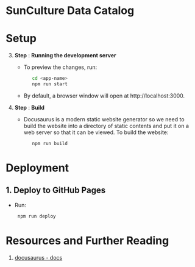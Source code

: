 # SunCulture Data Catalog

# Setup

3. **Step** : **Running the development server**

   - To preview the changes, run:
     ```sh
        cd <app-name>
        npm run start
     ```
   - By default, a browser window will open at http://localhost:3000.

4. **Step** : **Build**
   - Docusaurus is a modern static website generator so we need to build the website into a directory of static contents and put it on a web server so that it can be viewed. To build the website:
     ```sh
        npm run build
     ```

# Deployment

## 1. Deploy to GitHub Pages

- Run:
  ```sh
   npm run deploy
  ```

# Resources and Further Reading

1. [docusaurus - docs](https://docusaurus.io/docs)
